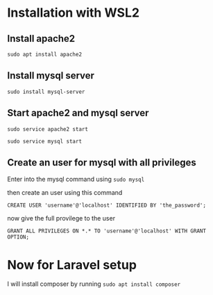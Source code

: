 # Installation with WSL2

## Install apache2

`sudo apt install apache2`

## Install mysql server

`sudo install mysql-server`

## Start apache2 and mysql server

`sudo service apache2 start`

`sudo service mysql start`

## Create an user for mysql with all privileges

Enter into the mysql command using
`sudo mysql`

then create an user using this command

`CREATE USER 'username'@'localhost' IDENTIFIED BY 'the_password';`

now give the full provilege to the user

`GRANT ALL PRIVILEGES ON *.* TO 'username'@'localhost' WITH GRANT OPTION;`



# Now for Laravel setup
I will install composer by running
`sudo apt install composer`
